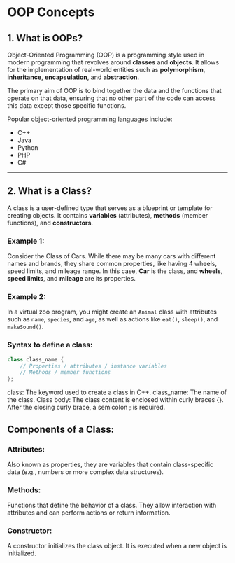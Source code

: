# OOP Concepts

## 1. What is OOPs?

Object-Oriented Programming (OOP) is a programming style used in modern programming that revolves around **classes** and **objects**. It allows for the implementation of real-world entities such as **polymorphism**, **inheritance**, **encapsulation**, and **abstraction**.

The primary aim of OOP is to bind together the data and the functions that operate on that data, ensuring that no other part of the code can access this data except those specific functions.

Popular object-oriented programming languages include:

- C++
- Java
- Python
- PHP
- C#

---

## 2. What is a Class?

A class is a user-defined type that serves as a blueprint or template for creating objects. It contains **variables** (attributes), **methods** (member functions), and **constructors**.

### Example 1:

Consider the Class of Cars. While there may be many cars with different names and brands, they share common properties, like having 4 wheels, speed limits, and mileage range. In this case, **Car** is the class, and **wheels**, **speed limits**, and **mileage** are its properties.

### Example 2:

In a virtual zoo program, you might create an `Animal` class with attributes such as `name`, `species`, and `age`, as well as actions like `eat()`, `sleep()`, and `makeSound()`.

### Syntax to define a class:

```cpp
class class_name {
    // Properties / attributes / instance variables
    // Methods / member functions
};
```

class: The keyword used to create a class in C++.
class_name: The name of the class.
Class body: The class content is enclosed within curly braces {}.
After the closing curly brace, a semicolon ; is required.

## Components of a Class:

### Attributes:

Also known as properties, they are variables that contain class-specific data (e.g., numbers or more complex data structures).

### Methods:

Functions that define the behavior of a class. They allow interaction with attributes and can perform actions or return information.

### Constructor:

A constructor initializes the class object. It is executed when a new object is initialized.
